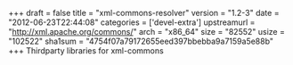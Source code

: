 +++
draft = false
title = "xml-commons-resolver"
version = "1.2-3"
date = "2012-06-23T22:44:08"
categories = ['devel-extra']
upstreamurl = "http://xml.apache.org/commons/"
arch = "x86_64"
size = "82552"
usize = "102522"
sha1sum = "4754f07a79172655eed397bbebba9a7159a5e88b"
+++
Thirdparty libraries for xml-commons
